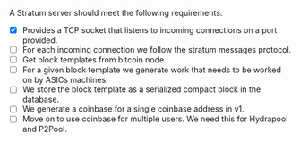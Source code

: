 A Stratum server should meet the following requirements.

- [x] Provides a TCP socket that listens to incoming connections on a port provided.
- [ ] For each incoming connection we follow the stratum messages protocol.
- [ ] Get block templates from bitcoin node.
- [ ] For a given block template we generate work that needs to be worked on by ASICs machines.
- [ ] We store the block template as a serialized compact block in the database.
- [ ] We generate a coinbase for a single coinbase address in v1.
- [ ] Move on to use coinbase for multiple users. We need this for Hydrapool and P2Pool.
